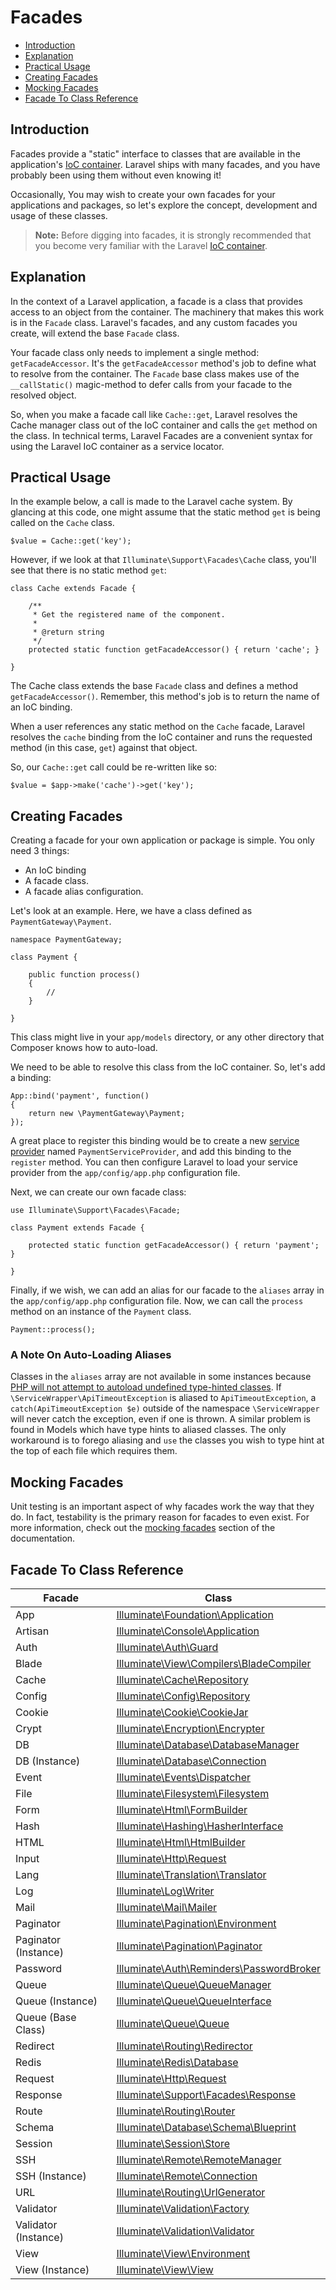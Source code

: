 # Facades

- [Introduction](#introduction)
- [Explanation](#explanation)
- [Practical Usage](#practical-usage)
- [Creating Facades](#creating-facades)
- [Mocking Facades](#mocking-facades)
- [Facade To Class Reference](#facade-to-class-reference)

<a name="introduction"></a>
## Introduction

Facades provide a "static" interface to classes that are available in the application's [IoC container](/docs/ioc). Laravel ships with many facades, and you have probably been using them without even knowing it!

Occasionally, You may wish to create your own facades for your applications and packages, so let's explore the concept, development and usage of these classes.

> **Note:** Before digging into facades, it is strongly recommended that you become very familiar with the Laravel [IoC container](/docs/ioc).

<a name="explanation"></a>
## Explanation

In the context of a Laravel application, a facade is a class that provides access to an object from the container. The machinery that makes this work is in the `Facade` class. Laravel's facades, and any custom facades you create, will extend the base `Facade` class.

Your facade class only needs to implement a single method: `getFacadeAccessor`. It's the `getFacadeAccessor` method's job to define what to resolve from the container. The `Facade` base class makes use of the `__callStatic()` magic-method to defer calls from your facade to the resolved object.

So, when you make a facade call like `Cache::get`, Laravel resolves the Cache manager class out of the IoC container and calls the `get` method on the class. In technical terms, Laravel Facades are a convenient syntax for using the Laravel IoC container as a service locator.

<a name="practical-usage"></a>
## Practical Usage

In the example below, a call is made to the Laravel cache system. By glancing at this code, one might assume that the static method `get` is being called on the `Cache` class.

	$value = Cache::get('key');

However, if we look at that `Illuminate\Support\Facades\Cache` class, you'll see that there is no static method `get`:

	class Cache extends Facade {

		/**
		 * Get the registered name of the component.
		 *
		 * @return string
		 */
		protected static function getFacadeAccessor() { return 'cache'; }

	}

The Cache class extends the base `Facade` class and defines a method `getFacadeAccessor()`. Remember, this method's job is to return the name of an IoC binding.

When a user references any static method on the `Cache` facade, Laravel resolves the `cache` binding from the IoC container and runs the requested method (in this case, `get`) against that object.

So, our `Cache::get` call could be re-written like so:

	$value = $app->make('cache')->get('key');

<a name="creating-facades"></a>
## Creating Facades

Creating a facade for your own application or package is simple. You only need 3 things:

- An IoC binding
- A facade class.
- A facade alias configuration.

Let's look at an example. Here, we have a class defined as `PaymentGateway\Payment`.

	namespace PaymentGateway;

	class Payment {

		public function process()
		{
			//
		}

	}

This class might live in your `app/models` directory, or any other directory that Composer knows how to auto-load.

We need to be able to resolve this class from the IoC container. So, let's add a binding:

	App::bind('payment', function()
	{
		return new \PaymentGateway\Payment;
	});

A great place to register this binding would be to create a new [service provider](/docs/ioc#service-providers) named `PaymentServiceProvider`, and add this binding to the `register` method. You can then configure Laravel to load your service provider from the `app/config/app.php` configuration file.

Next, we can create our own facade class:

	use Illuminate\Support\Facades\Facade;

	class Payment extends Facade {

		protected static function getFacadeAccessor() { return 'payment'; }

	}

Finally, if we wish, we can add an alias for our facade to the `aliases` array in the `app/config/app.php` configuration file. Now, we can call the `process` method on an instance of the `Payment` class.

	Payment::process();

### A Note On Auto-Loading Aliases

Classes in the `aliases` array are not available in some instances because [PHP will not attempt to autoload undefined type-hinted classes](https://bugs.php.net/bug.php?id=39003). If `\ServiceWrapper\ApiTimeoutException` is aliased to `ApiTimeoutException`, a `catch(ApiTimeoutException $e)` outside of the namespace `\ServiceWrapper` will never catch the exception, even if one is thrown. A similar problem is found in Models which have type hints to aliased classes. The only workaround is to forego aliasing and `use` the classes you wish to type hint at the top of each file which requires them.

<a name="mocking-facades"></a>
## Mocking Facades

Unit testing is an important aspect of why facades work the way that they do. In fact, testability is the primary reason for facades to even exist. For more information, check out the [mocking facades](/docs/testing#mocking-facades) section of the documentation.

<a name="facade-to-class-reference"></a>
## Facade To Class Reference

Facade  | Class
------------- | -------------
App  |  [Illuminate\Foundation\Application](http://laravel.com/api/4.1/Illuminate/Foundation/Application.html)
Artisan  |  [Illuminate\Console\Application](http://laravel.com/api/4.1/Illuminate/Console/Application.html)
Auth  |  [Illuminate\Auth\Guard](http://laravel.com/api/4.1/Illuminate/Auth/Guard.html)
Blade  |  [Illuminate\View\Compilers\BladeCompiler](http://laravel.com/api/4.1/Illuminate/View/Compilers/BladeCompiler.html)
Cache  |  [Illuminate\Cache\Repository](http://laravel.com/api/4.1/Illuminate/Cache/Repository.html)
Config  |  [Illuminate\Config\Repository](http://laravel.com/api/4.1/Illuminate/Config/Repository.html)
Cookie  |  [Illuminate\Cookie\CookieJar](http://laravel.com/api/4.1/Illuminate/Cookie/CookieJar.html)
Crypt  |  [Illuminate\Encryption\Encrypter](http://laravel.com/api/4.1/Illuminate/Encryption/Encrypter.html)
DB  |  [Illuminate\Database\DatabaseManager](http://laravel.com/api/4.1/Illuminate/Database/DatabaseManager.html)
DB (Instance)  |  [Illuminate\Database\Connection](http://laravel.com/api/4.1/Illuminate/Database/Connection.html)
Event  |  [Illuminate\Events\Dispatcher](http://laravel.com/api/4.1/Illuminate/Events/Dispatcher.html)
File  |  [Illuminate\Filesystem\Filesystem](http://laravel.com/api/4.1/Illuminate/Filesystem/Filesystem.html)
Form  |  [Illuminate\Html\FormBuilder](http://laravel.com/api/4.1/Illuminate/Html/FormBuilder.html)
Hash  |  [Illuminate\Hashing\HasherInterface](http://laravel.com/api/4.1/Illuminate/Hashing/HasherInterface.html)
HTML  |  [Illuminate\Html\HtmlBuilder](http://laravel.com/api/4.1/Illuminate/Html/HtmlBuilder.html)
Input  |  [Illuminate\Http\Request](http://laravel.com/api/4.1/Illuminate/Http/Request.html)
Lang  |  [Illuminate\Translation\Translator](http://laravel.com/api/4.1/Illuminate/Translation/Translator.html)
Log  |  [Illuminate\Log\Writer](http://laravel.com/api/4.1/Illuminate/Log/Writer.html)
Mail  |  [Illuminate\Mail\Mailer](http://laravel.com/api/4.1/Illuminate/Mail/Mailer.html)
Paginator  |  [Illuminate\Pagination\Environment](http://laravel.com/api/4.1/Illuminate/Pagination/Environment.html)
Paginator (Instance)  |  [Illuminate\Pagination\Paginator](http://laravel.com/api/4.1/Illuminate/Pagination/Paginator.html)
Password  |  [Illuminate\Auth\Reminders\PasswordBroker](http://laravel.com/api/4.1/Illuminate/Auth/Reminders/PasswordBroker.html)
Queue  |  [Illuminate\Queue\QueueManager](http://laravel.com/api/4.1/Illuminate/Queue/QueueManager.html)
Queue (Instance) |  [Illuminate\Queue\QueueInterface](http://laravel.com/api/4.1/Illuminate/Queue/QueueInterface.html)
Queue (Base Class) |  [Illuminate\Queue\Queue](http://laravel.com/api/4.1/Illuminate/Queue/Queue.html)
Redirect  |  [Illuminate\Routing\Redirector](http://laravel.com/api/4.1/Illuminate/Routing/Redirector.html)
Redis  |  [Illuminate\Redis\Database](http://laravel.com/api/4.1/Illuminate/Redis/Database.html)
Request  |  [Illuminate\Http\Request](http://laravel.com/api/4.1/Illuminate/Http/Request.html)
Response  |  [Illuminate\Support\Facades\Response](http://laravel.com/api/4.1/Illuminate/Support/Facades/Response.html)
Route  |  [Illuminate\Routing\Router](http://laravel.com/api/4.1/Illuminate/Routing/Router.html)
Schema  |  [Illuminate\Database\Schema\Blueprint](http://laravel.com/api/4.1/Illuminate/Database/Schema/Blueprint.html)
Session  |  [Illuminate\Session\Store](http://laravel.com/api/4.1/Illuminate/Session/Store.html)
SSH  |  [Illuminate\Remote\RemoteManager](http://laravel.com/api/4.1/Illuminate/Remote/RemoteManager.html)
SSH (Instance)  |  [Illuminate\Remote\Connection](http://laravel.com/api/4.1/Illuminate/Remote/Connection.html)
URL  |  [Illuminate\Routing\UrlGenerator](http://laravel.com/api/4.1/Illuminate/Routing/UrlGenerator.html)
Validator  |  [Illuminate\Validation\Factory](http://laravel.com/api/4.1/Illuminate/Validation/Factory.html)
Validator (Instance)  |  [Illuminate\Validation\Validator](http://laravel.com/api/4.1/Illuminate/Validation/Validator.html)
View  |  [Illuminate\View\Environment](http://laravel.com/api/4.1/Illuminate/View/Environment.html)
View (Instance)  |  [Illuminate\View\View](http://laravel.com/api/4.1/Illuminate/View/View.html)